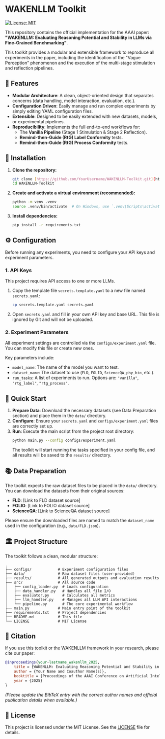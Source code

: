 # WAKENLLM Toolkit

[![License: MIT](https://img.shields.io/badge/License-MIT-yellow.svg)](https://opensource.org/licenses/MIT)

This repository contains the official implementation for the AAAI paper: **"WAKENLLM: Evaluating Reasoning Potential and Stability in LLMs via Fine-Grained Benchmarking"**.

This toolkit provides a modular and extensible framework to reproduce all experiments in the paper, including the identification of the "Vague Perception" phenomenon and the execution of the multi-stage stimulation and reflection pipelines.

## 🌟 Features

* **Modular Architecture**: A clean, object-oriented design that separates concerns (data handling, model interaction, evaluation, etc.).
* **Configuration Driven**: Easily manage and run complex experiments by simply editing YAML configuration files.
* **Extensible**: Designed to be easily extended with new datasets, models, or experimental pipelines.
* **Reproducibility**: Implements the full end-to-end workflows for:
    * The **Vanilla Pipeline** (Stage 1 Stimulation & Stage 2 Reflection).
    * **Remind-then-Guide (RtG) Label Conformity** tests.
    * **Remind-then-Guide (RtG) Process Conformity** tests.

## 🔧 Installation

1.  **Clone the repository:**
    ```bash
    git clone [https://github.com/YourUsername/WAKENLLM-Toolkit.git](https://github.com/YourUsername/WAKENLLM-Toolkit.git)
    cd WAKENLLM-Toolkit
    ```

2.  **Create and activate a virtual environment (recommended):**
    ```bash
    python -m venv .venv
    source .venv/bin/activate  # On Windows, use `.venv\Scripts\activate`
    ```

3.  **Install dependencies:**
    ```bash
    pip install -r requirements.txt
    ```

## ⚙️ Configuration

Before running any experiments, you need to configure your API keys and experiment parameters.

### 1. API Keys

This project requires API access to one or more LLMs.

1.  Copy the template file `secrets.template.yaml` to a new file named `secrets.yaml`:
    ```bash
    cp secrets.template.yaml secrets.yaml
    ```
2.  Open `secrets.yaml` and fill in your own API key and base URL. This file is ignored by Git and will not be uploaded.

### 2. Experiment Parameters

All experiment settings are controlled via the `configs/experiment.yaml` file. You can modify this file or create new ones.

Key parameters include:
* `model_name`: The name of the model you want to test.
* `dataset_name`: The dataset to use (`FLD`, `FOLIO`, `ScienceQA_phy_bio`, etc.).
* `run_tasks`: A list of experiments to run. Options are: `"vanilla"`, `"rtg_label"`, `"rtg_process"`.

## 🚀 Quick Start

1.  **Prepare Data**: Download the necessary datasets (see Data Preparation section) and place them in the `data/` directory.
2.  **Configure**: Ensure your `secrets.yaml` and `configs/experiment.yaml` files are correctly set up.
3.  **Run**: Execute the main script from the project root directory:
    ```bash
    python main.py --config configs/experiment.yaml
    ```
    The toolkit will start running the tasks specified in your config file, and all results will be saved to the `results/` directory.

## 📚 Data Preparation

The toolkit expects the raw dataset files to be placed in the `data/` directory. You can download the datasets from their original sources:

* **FLD**: [Link to FLD dataset source]
* **FOLIO**: [Link to FOLIO dataset source]
* **ScienceQA**: [Link to ScienceQA dataset source]

Please ensure the downloaded files are named to match the `dataset_name` used in the configuration (e.g., `data/FLD.json`).

## 🏛️ Project Structure

The toolkit follows a clean, modular structure:
```
.
├── configs/            # Experiment configuration files
├── data/               # Raw dataset files (user-provided)
├── results/            # All generated outputs and evaluation results
├── src/                # All source code
│   ├── config_loader.py  # Loads configuration
│   ├── data_handler.py   # Handles all file I/O
│   ├── evaluator.py      # Calculates all metrics
│   ├── llm_handler.py    # Manages all LLM API interactions
│   └── pipeline.py       # The core experimental workflow
├── main.py             # Main entry point of the toolkit
├── requirements.txt    # Project dependencies
├── README.md           # This file
└── LICENSE             # MIT License
```

## 📜 Citation

If you use this toolkit or the WAKENLLM framework in your research, please cite our paper:

```bibtex
@inproceedings{your-lastname_wakenllm_2025,
    title = {WAKENLLM: Evaluating Reasoning Potential and Stability in LLMs via Fine-Grained Benchmarking},
    author = {Your Name and Coauthor Name(s)},
    booktitle = {Proceedings of the AAAI Conference on Artificial Intelligence},
    year = {2025}
}
```
*(Please update the BibTeX entry with the correct author names and official publication details when available.)*

## 📄 License

This project is licensed under the MIT License. See the [LICENSE](LICENSE) file for details.